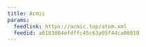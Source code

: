 ```yaml
---
title: Acmic
params:
  feedlink: https://acmic.top/atom.xml
  feedid: a6183004efdffc45c63a05f44ca08010
---
```

